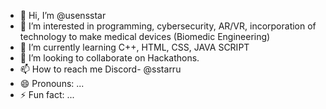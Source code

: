 - 👋 Hi, I’m @usensstar
- 👀 I’m interested in programming, cybersecurity, AR/VR, incorporation of technology to make medical devices (Biomedic Engineering)
- 🌱 I’m currently learning C++, HTML, CSS, JAVA SCRIPT
- 💞️ I’m looking to collaborate on Hackathons.
- 📫 How to reach me Discord- @sstarru
- 😄 Pronouns: ...
- ⚡ Fun fact: ...

<!---
usensstar/usensstar is a ✨ special ✨ repository because its `README.md` (this file) appears on your GitHub profile.
You can click the Preview link to take a look at your changes.
--->
